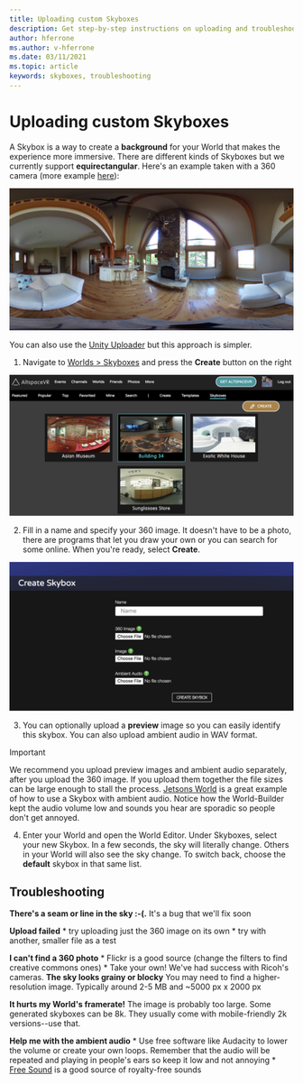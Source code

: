```yaml
---
title: Uploading custom Skyboxes
description: Get step-by-step instructions on uploading and troubleshooting your custom skyboxes in AltspaceVR experiences.
author: hferrone
ms.author: v-hferrone
ms.date: 03/11/2021
ms.topic: article
keywords: skyboxes, troubleshooting
---
```


# Uploading custom Skyboxes

A Skybox is a way to create a **background** for your World that makes the experience more immersive. There are different kinds of Skyboxes but we currently support **equirectangular**. Here's an example taken with a 360 camera (more example [here](http://moments.mankindforward.com/)): 

![360 equirectangular view of a living room](images/custom-skyboxes-img-01.jpeg)

You can also use the [Unity Uploader](world-building-toolkit-getting-started.md) but this approach is simpler.

1. Navigate to [Worlds > Skyboxes](https://account.altvr.com/skyboxes) and press the **Create** button on the right

![Worlds website page open to skyboxes panel](images/custom-skyboxes-img-02.png)

2. Fill in a name and specify your 360 image. It doesn't have to be a photo, there are programs that let you draw your own or you can search for some online. When you're ready, select **Create**. 

![Skybox creation form](images/custom-skyboxes-img-03.png)

3. You can optionally upload a **preview** image so you can easily identify this skybox. You can also upload ambient audio in WAV format. 

> [!IMPORTANT]
> We recommend you upload preview images and ambient audio separately, after you upload the 360 image. If you upload them together the file sizes can be large enough to stall the process. [Jetsons World](https://account.altvr.com/worlds/1004174988393054363/spaces/1084431533181240311) is a great example of how to use a Skybox with ambient audio. Notice how the World-Builder kept the audio volume low and sounds you hear are sporadic so people don't get annoyed. 

4. Enter your World and open the World Editor. Under Skyboxes, select your new Skybox. In a few seconds, the sky will literally change. Others in your World will also see the sky change. To switch back, choose the **default** skybox in that same list. 

## Troubleshooting

**There's a seam or line in the sky :-(.** 
It's a bug that we'll fix soon

**Upload failed**
    * try uploading just the 360 image on its own
    * try with another, smaller file as a test

**I can't find a 360 photo**
    * Flickr is a good source (change the filters to find creative commons ones)
    * Take your own! We've had success with Ricoh's cameras. 
**The sky looks grainy or blocky**
You may need to find a higher-resolution image. Typically around 2-5 MB and ~5000 px x 2000 px

**It hurts my World's framerate!**
The image is probably too large. Some generated skyboxes can be 8k. They usually come with mobile-friendly 2k versions--use that.

**Help me with the ambient audio**
    * Use free software like Audacity to lower the volume or create your own loops. Remember that the audio will be repeated and playing in people's ears so keep it low and not annoying
    * [Free Sound](https://freesound.org/) is a good source of royalty-free sounds
